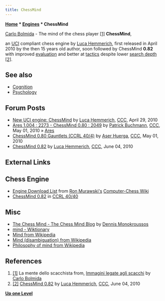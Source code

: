 ```yaml
---
title: ChessMind
---
```

**[Home](Home "Home") * [Engines](Engines "Engines") * ChessMind**

[](http://www.partecipiamo.it/cultura/carlo_bolmida/scacchi_immagini.htm) [Carlo Bolmida](index.php?title=Category:Carlo_Bolmida&action=edit&redlink=1 "Category:Carlo Bolmida (page does not exist)") - The mind of the chess player <a id="cite-note-1" href="#cite-ref-1">[1]</a>
**ChessMind**,

an [UCI](UCI "UCI") compliant chess engine by [Luca Hemmerich](Luca_Hemmerich "Luca Hemmerich"), first released in April 2010 by the then 15 years old author, soon followed by ChessMind **0.82** with improved [evaluation](Evaluation "Evaluation") and better at [tactics](Tactics "Tactics") despite lower [search depth](Depth "Depth") <a id="cite-note-2" href="#cite-ref-2">[2]</a>.

## See also

- [Cognition](Cognition "Cognition")
- [Psychology](index.php?title=Psychology&action=edit&redlink=1 "Psychology (page does not exist)")

## Forum Posts

- [New UCI engine: ChessMind](http://www.talkchess.com/forum/viewtopic.php?t=34066) by [Luca Hemmerich](Luca_Hemmerich "Luca Hemmerich"), [CCC](CCC "CCC"), April 29, 2010
- [Ares 1.004 : 2273 - ChessMind 0.80 : 2049](http://www.talkchess.com/forum/viewtopic.php?t=34101) by [Patrick Buchmann](Patrick_Buchmann "Patrick Buchmann"), [CCC](CCC "CCC"), May 01, 2010 » [Ares](Ares_US "Ares US")
- [ChessMind 0.80 Gauntlets (CCRL 40/4)](http://www.talkchess.com/forum/viewtopic.php?t=34110) by [Aser Huerga](index.php?title=Aser_Huerga&action=edit&redlink=1 "Aser Huerga (page does not exist)"), [CCC](CCC "CCC"), May 01, 2010
- [ChessMind 0.82](http://www.talkchess.com/forum/viewtopic.php?t=34711) by [Luca Hemmerich](Luca_Hemmerich "Luca Hemmerich"), [CCC](CCC "CCC"), June 04, 2010

## External Links

## Chess Engine

- [Engine Download List](http://www.computer-chess.org/doku.php?id=computer_chess:wiki:download:engine_download_list) from [Ron Murawski's](Ron_Murawski "Ron Murawski") [Computer-Chess Wiki](http://computer-chess.org/doku.php?id=home)
- [ChessMind 0.82](http://www.computerchess.org.uk/ccrl/4040/cgi/engine_details.cgi?print=Details&each_game=1&eng=ChessMind%200.82) in [CCRL 40/40](CCRL "CCRL")

## Misc

- [The Chess Mind - The Chess Mind Blog](http://www.thechessmind.net/) by [Dennis Monokroussos](https://en.wikipedia.org/wiki/Dennis_Monokroussos)
- [mind - Wiktionary](https://en.wiktionary.org/wiki/mind)
- [Mind from Wikipedia](https://en.wikipedia.org/wiki/Mind)
- [Mind (disambiguation) from Wikipedia](<https://en.wikipedia.org/wiki/Mind_(disambiguation)>)
- [Philosophy of mind from Wikipedia](https://en.wikipedia.org/wiki/Philosophy_of_mind)

## References

1. <a id="cite-ref-1" href="#cite-note-1">[1]</a> La mente dello scacchista from, [Immagini legate agli scacchi](http://www.partecipiamo.it/cultura/carlo_bolmida/scacchi_immagini.htm) by [Carlo Bolmida](index.php?title=Category:Carlo_Bolmida&action=edit&redlink=1 "Category:Carlo Bolmida (page does not exist)")
1. <a id="cite-ref-2" href="#cite-note-2">[2]</a> [ChessMind 0.82](http://talkchess.com/forum/viewtopic.php?t=34711) by [Luca Hemmerich](Luca_Hemmerich "Luca Hemmerich"), [CCC](CCC "CCC"), June 04, 2010

**[Up one Level](Engines "Engines")**

